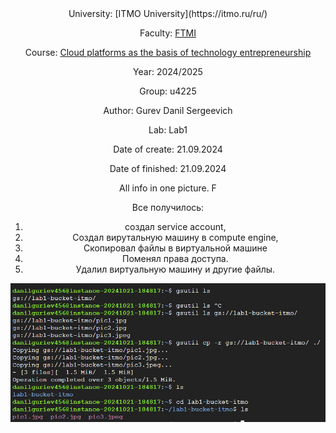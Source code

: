 
<div align="center">
University: [ITMO University](https://itmo.ru/ru/)

Faculty: [FTMI](https://ftmi.itmo.ru/)

Course: [Cloud platforms as the basis of technology entrepreneurship](https://itmo-ict-faculty.github.io/cloud-platforms-as-the-basis-of-technology-entrepreneurship/) 

Year: 2024/2025

Group: u4225

Author: Gurev Danil Sergeevich

Lab: Lab1

Date of create: 21.09.2024

Date of finished: 21.09.2024

All info in one picture. F

Все получилось: 
1. создал service account,
2. Создал вирутальную машину в compute engine,
3. Скопировал файлы в виртуальной машине
4. Поменял права доступа.
5. Удалил виртуальную машину и другие файлы.

![my-photo1./photo1.jpg](/lab1/photo1.jpg)
</div>
